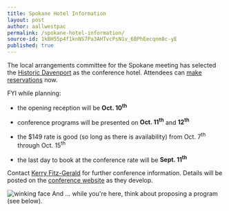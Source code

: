 ```yaml
---
title: Spokane Hotel Information
layout: post
author: aallwestpac
permalink: /spokane-hotel-information/
source-id: 1kBH55p4f1knNS7Pa3AHTvcPsN1v_6BPhEecqnm8c-yE
published: true
---
```

The local arrangements committee for the Spokane meeting has selected the [Historic Davenport](https://www.davenporthotelcollection.com/our-hotels/the-historic-davenport-hotel/) as the conference hotel. Attendees can [make reservations](https://www.marriott.com/event-reservations/reservation-link.mi?id=1551132228239&key=GRP&app=resvlink) now.

FYI while planning:

* the opening reception will be **Oct. 10<sup>th</sup>**

* conference programs will be presented on **Oct. 11<sup>th</sup>** and **12<sup>th</sup>**

* the $149 rate is good (so long as there is availability) from Oct. 7<sup>th</sup> through Oct. 15<sup>th</sup>

* the last day to book at the conference rate will be **Sept. 11<sup>th</sup>**

Contact [Kerry Fitz-Gerald](mailto:fitzgk@seattleu.edu) for further conference information. Details will be posted on the [conference website](http://chapters.aallnet.org/westpac/thisyear/index.asp) as they develop.

![winking face](https://upload.wikimedia.org/wikipedia/commons/thumb/e/ec/Twemoji_1f609.svg/200px-Twemoji_1f609.svg.png) And &hellip; while you're here, think about proposing a program (see below).
